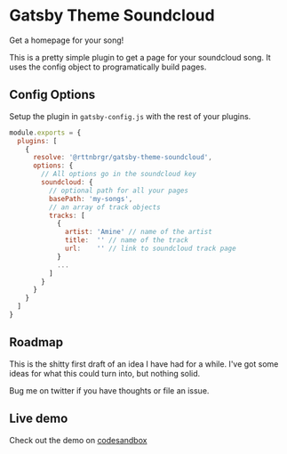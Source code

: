# Gatsby Theme Soundcloud

Get a homepage for your song!

This is a pretty simple plugin to get a page for your soundcloud song. It uses the config object to programatically build pages. 

## Config Options

Setup the plugin in `gatsby-config.js` with the rest of your plugins.

```gatsby-config.js
module.exports = {
  plugins: [
    {
      resolve: '@rttnbrgr/gatsby-theme-soundcloud',
      options: {
        // All options go in the soundcloud key
        soundcloud: {
          // optional path for all your pages
          basePath: 'my-songs',
          // an array of track objects
          tracks: [
            {
              artist: 'Amine' // name of the artist
              title:  '' // name of the track
              url:    '' // link to soundcloud track page
            }
            ...
          ]
        }
      }
    }
  ]
}
```

## Roadmap
This is the shitty first draft of an idea I have had for a while. 
I've got some ideas for what this could turn into, but nothing solid.

Bug me on twitter if you have thoughts or file an issue.

<!-- ## Simple Walk through
a) If you don't have gatsby installed, 
install the hello world starter

b) install the theme

c) edit config

d) run the dev server

e) deploy to netlify

f) watch your streams come in -->


## Live demo
Check out the demo on [codesandbox](https://codesandbox.io/s/github/rttnbrgr/gatsby-theme-soundcloud-single/tree/RC-shitty-first-draft/demo)